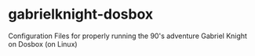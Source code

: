 # gabrielknight-dosbox
Configuration Files for properly running the 90's adventure Gabriel Knight on Dosbox (on Linux)
